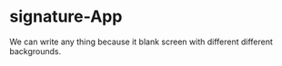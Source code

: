 # signature-App
We can write any thing because it blank screen with different different backgrounds.
